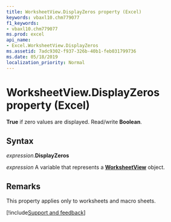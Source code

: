 ```yaml
---
title: WorksheetView.DisplayZeros property (Excel)
keywords: vbaxl10.chm779077
f1_keywords:
- vbaxl10.chm779077
ms.prod: excel
api_name:
- Excel.WorksheetView.DisplayZeros
ms.assetid: 7adc9302-f937-326b-40b1-feb031799736
ms.date: 05/18/2019
localization_priority: Normal
---
```



# WorksheetView.DisplayZeros property (Excel)

**True** if zero values are displayed. Read/write **Boolean**.


## Syntax

_expression_.**DisplayZeros**

_expression_ A variable that represents a **[WorksheetView](Excel.WorksheetView.md)** object.


## Remarks

This property applies only to worksheets and macro sheets.




[!include[Support and feedback](~/includes/feedback-boilerplate.md)]